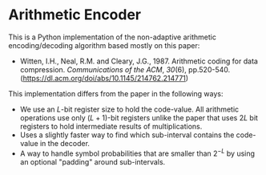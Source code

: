 # Arithmetic Encoder

This is a Python implementation of the non-adaptive arithmetic encoding/decoding algorithm based mostly on this paper:

- Witten, I.H., Neal, R.M. and Cleary, J.G., 1987. Arithmetic coding for data compression. *Communications of the ACM*, *30*(6), pp.520-540. (https://dl.acm.org/doi/abs/10.1145/214762.214771)

This implementation differs from the paper in the following ways:

- We use an $L$-bit register size to hold the code-value. All arithmetic operations use only $(L+1)$-bit registers unlike the paper that uses $2L$ bit registers to hold intermediate results of multiplications.
- Uses a slightly faster way to find which sub-interval contains the code-value in the decoder.
- A way to handle symbol probabilities that are smaller than $2^{-L}$ by using an optional "padding" around sub-intervals.
